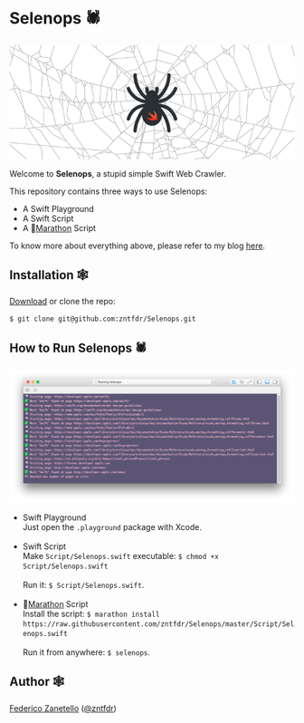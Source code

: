 # Selenops 🕷
<p align="center">
    <img src="logo.png" width="580" max-width="90%" alt="Swift Web Crawler in action" />
</p>

Welcome to **Selenops**, a stupid simple Swift Web Crawler.

This repository contains three ways to use Selenops:

* A Swift Playground
* A Swift Script
* A 🏃[Marathon](https://github.com/johnsundell/marathon) Script

To know more about everything above, please refer to my blog [here](https://www.fivestars.blog/code/build-web-crawler-swift.html).

## Installation 🕸
[Download](https://github.com/zntfdr/Selenops/archive/master.zip) or clone the repo:

```
$ git clone git@github.com:zntfdr/Selenops.git
```

## How to Run Selenops 🕷
<p align="center">
    <img src="screenshot.png" width="680" max-width="90%" alt="Swift Web Crawler in action" />
</p>

* Swift Playground<br/>Just open the ``.playground`` package with Xcode.<br/><br/>
* Swift Script <br/>Make ``Script/Selenops.swift`` executable: ``$ chmod +x Script/Selenops.swift``<br/><br/>Run it: ``$ Script/Selenops.swift``.<br/><br/>
* 🏃[Marathon](https://github.com/johnsundell/marathon) Script<br/>Install the script: ``$ marathon install https://raw.githubusercontent.com/zntfdr/Selenops/master/Script/Selenops.swift``<br/><br/>Run it from anywhere: ``$ selenops``.

## Author 🕸
[Federico Zanetello](https://github.com/zntfdr) ([@zntfdr](https://twitter.com/zntfdr))
